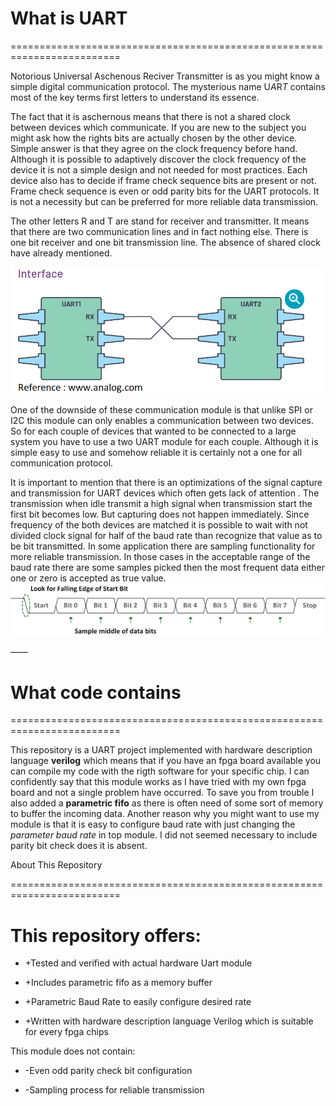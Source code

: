 # What is UART

=========================================================================

Notorious Universal Aschenous Reciver Transmitter is as you might know a simple digital communication protocol. The mysterious name U*A*R*T* contains most of the key terms first letters to understand its essence.  

The fact that it is aschernous means that there is not a shared clock between devices which communicate. If you are new to the subject you might ask how the rights bits are actually chosen by the other device. Simple answer is that they agree on the clock frequency before hand. Although it is possible to adaptively discover the clock frequency of the device it is not a simple design and not needed for most practices. Each device also has to decide if frame check sequence bits are present or not. Frame check sequence is even or odd parity bits for the UART protocols. It is not a necessity but can be preferred for more reliable data transmission. 

The other letters R and T are stand for receiver and transmitter. It means that there are two communication lines and in fact nothing else. There is one bit receiver and one bit transmission line. The absence of shared clock have already mentioned. 

![alt text][uartpins]

One of the downside of these communication module is that unlike SPI or I2C this module can only enables a communication between two devices. So for each couple of devices that wanted to be connected to a large system you have to use a two UART module for each couple. Although it is simple easy to use and somehow reliable it is certainly not a one for all communication protocol.

It is important to mention that there is an optimizations of the signal capture and transmission for UART devices which often gets lack of attention . The transmission when idle transmit a high signal when transmission start the first bit becomes low. But capturing does not happen immediately. Since frequency of the both devices are matched it is possible to wait with not divided clock signal for half of the baud rate than recognize that value as to be bit transmitted. In some application there are sampling functionality for more reliable transmission. In those cases in the acceptable range of the baud rate there are some samples picked then the most frequent data either one or zero is accepted as true value. ![alt text][baudrate]

——

# What code contains

=========================================================================

This repository is a UART project implemented with hardware description language **verilog** which means that if you have an fpga board available you can compile my code with the rigth software for your specific chip. I can confidently say that this module works as I have tried with my own fpga board and not a single problem have occurred. To save you from trouble I also added a **parametric fifo** as there is often need of some sort of memory to buffer the incoming data. Another reason why you might want to use my module is that it is easy to configure baud rate with just changing the _parameter baud rate_ in top module. I did not seemed necessary to include parity bit check does it is absent. 

About This Repository

=========================================================================

# This repository offers:

+ +Tested and verified with actual hardware Uart module

+ +Includes parametric fifo as a memory buffer

+ +Parametric Baud Rate to easily configure desired rate

+ +Written with hardware description language Verilog which is suitable for every fpga chips

This module does not contain:

- -Even odd parity check bit configuration

- -Sampling process for reliable transmission 

[baudrate]: https://github.com/EnesErcin/Uart_hardware/blob/main/Document/baudrate.png "baudrate"

[uartpins]: https://github.com/EnesErcin/Uart_hardware/blob/main/Document/uartpins.png "uartpins"